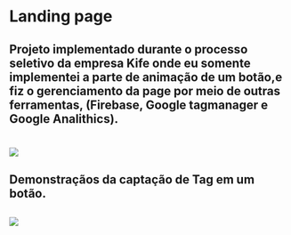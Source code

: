 # Landing page
## Projeto implementado durante o processo seletivo da empresa Kife onde eu somente implementei a parte de animação de um botão,e fiz o gerenciamento da page por meio de outras ferramentas, (Firebase, Google tagmanager e Google Analithics).
#
![](images/Giff_landing_page.gif)

## Demonstraçãos da captação de Tag em um botão.

## 
![](images/Giff2_landing.gif)

